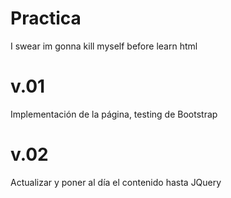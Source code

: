 # Practica
I swear im gonna kill myself before learn html

# v.01
Implementación de la página, testing de Bootstrap

# v.02
Actualizar y poner al día el contenido hasta JQuery
